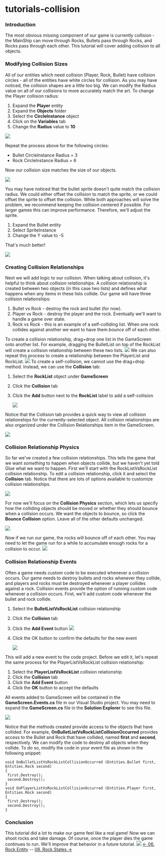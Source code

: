 # tutorials-collision

### Introduction

The most obvious missing component of our game is currently collision - the MainShip can move through Rocks, Bullets pass through Rocks, and Rocks pass through each other. This tutorial will cover adding collision to all objects.

### Modifying Collision Sizes

All of our entities which need collision (Player, Rock, Bullet) have collision circles - all of the entities have white circles for collision. As you may have noticed, the collision shapes are a little too big. We can modify the Radius value on all of our collisions to more accurately match the art. To change the Player collision radius:

1. Expand the **Player** entity
2. Expand the **Objects** folder
3. Select the **CircleInstance** object
4. Click on the **Variables** tab
5. Change the **Radius** value to **10**

![](../../media/2021-03-img\_604d577d3f8d2.png)

Repeat the process above for the following circles:

* Bullet CircleInstance Radius = 3
* Rock CircleInstance Radius = 6

Now our collision size matches the size of our objects.

![](../../media/2021-03-img\_604d58c234f69.png)

You may have noticed that the bullet sprite doesn't quite match the collision radius. We could either offset the collision to match the sprite, or we could offset the sprite to offset the collision. While both approaches will solve the problem, we recommend keeping the collision centered if possible. For larger games this can improve performance. Therefore, we'll adjust the sprite.

1. Expand the Bullet entity
2. Select SpriteInstance
3. Change the Y value to -5

That's much better!

![](../../media/2021-03-img\_604d59df22c28.png)

### Creating Collision Relationships

Next we will add logic to our collision. When talking about collision, it's helpful to think about _collision relationships_. A collision relationship is created between two objects (in this case two lists) and defines what happens when any items in these lists collide. Our game will have three collision relationships:

1. Bullet vs Rock - destroy the rock and bullet (for now).
2. Player vs Rock - destroy the player and the rock. Eventually we'll want to handle a game over state.
3. Rock vs Rock - this is an example of a self-colliding list. When one rock collides against another we want to have them _bounce_ off of each other.

To create a collision relationship, drag+drop one list in the GameScreen onto another list. For example, dragging the BulletList on top of the RockList will create a collision relationship between these two lists. [![](../../media/2016-01-2021\_March\_13\_170938.gif)](../../media/2016-01-2021\_March\_13\_170938.gif) We can also repeat this process to create a relationship between the PlayerList and RockList. [![](../../media/2016-01-2021\_March\_13\_171539.gif)](../../media/2016-01-2021\_March\_13\_171539.gif) To create a self-collision, we cannot use the drag+drop method. Instead, we can use the **Collision** tab:

1. Select the **RockList** object under **GameScreen**
2. Click the **Collision** tab
3.  Click the **Add** button next to the **RockList** label to add a self-collision

    ![](../../media/2021-03-img\_604d5c10244ff.png)

Notice that the Collision tab provides a quick way to view all collision relationships for the currently-selected object. All collision relationships are also organized under the Collision Relationships item in the GameScreen.

![](../../media/2021-03-img\_604d5ca8db90a.png)

### Collision Relationship Physics

So far we've created a few collision relationships. This tells the game that we want _something_ to happen when objects collide, but we haven't yet told Glue what we want to happen. First we'll start with the RockListVsRockList collision relationship. To edit a collision relationship, click it and select the **Collision** tab. Notice that there are lots of options available to customize collision relationships.

![](../../media/2021-03-img\_604d5d3f637d1.png)

For now we'll focus on the **Collision Physics** section, which lets us specify how the colliding objects should be moved or whether they should bounce when a collision occurs. We want the objects to bounce, so click the **Bounce Collision** option. Leave all of the other defaults unchanged.

![](../../media/2021-03-img\_604d5dadd28b0.png)

Now if we run our game, the rocks will bounce off of each other. You may need to let the game run for a while to accumulate enough rocks for a collision to occur. [![](../../media/2016-01-2021\_March\_13\_175151.gif)](../../media/2016-01-2021\_March\_13\_175151.gif)

### Collision Relationship Events

Often a game needs custom code to be executed whenever a collision occurs. Our game needs to destroy bullets and rocks whenever they collide, and players and rocks must be destroyed whenever a player collides against a rock. Collision events provide the option of running custom code whenever a collision occurs. First, we'll add custom code whenever the bullet and rock collide.

1. Select the **BulletListVsRockList** collision relationship
2. Click the **Collision** tab
3. Click the **Add Event** button ![](../../media/2021-03-img\_604d5f1ebac71.png)
4.  Click the OK button to confirm the defaults for the new event

    ![](../../media/2021-03-img\_604d5f9e47dfa.png)

This will add a new event to the code project. Before we edit it, let's repeat the same process for the PlayerListVsRockList collision relationship:

1. Select the **PlayerListVsRockList** collision relationship
2. Click the **Collision** tab
3. Click the **Add Event** button
4. Click the **OK** button to accept the defaults

All events added to GameScreen will be contained in the **GameScreen.Events.cs** file in our Visual Studio project. You may need to expand the **GameScreen.cs** file in the **Solution Explorer** to see this file.

![](../../media/2021-03-img\_604d6069552fc.png)

Notice that the methods created provide access to the objects that have collided. For example, **OnBulletListVsRockListCollisionOccurred** provides access to the Bullet and Rock that have collided, named **first** and **second**, respectively. We can modify the code to destroy all objects when they collide. To do so, modify the code in your event file as shown in the following snippet:

```
void OnBulletListVsRockListCollisionOccurred (Entities.Bullet first, Entities.Rock second)
{
 first.Destroy();
 second.Destroy();
}
void OnPlayerListVsRockListCollisionOccurred (Entities.Player first, Entities.Rock second)
{
 first.Destroy();
 second.Destroy();
}
```

### Conclusion

This tutorial did a lot to make our game feel like a real game! Now we can shoot rocks and take damage. Of course, once the player dies the game continues to run. We'll improve that behavior in a future tutorial. [![](../../media/2016-01-2021\_March\_13\_182107.gif)](../../media/2016-01-2021\_March\_13\_182107.gif) [<- 06. Rock Entity](tutorials-rock-entity.md) -- [08. Rock States ->](tutorials-rock-states.md)
